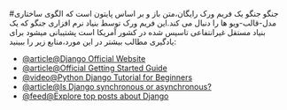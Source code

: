 #جنگو
جنگو یک فریم ورک رایگان،متن باز و بر اساس پایتون است که الگوی ساختاری مدل-قالب-ویو ها را دنبال می کند.این فریم ورک توسط بنیاد نرم افزاری جنگو که یک بنیاد مستقل غیرانتفاعی تاسیس شده در کشور آمریکا است پشتیبانی میشود
برای یادگیری مطالب بیشتر در این مورد،منابع زیر را ببینید:
- [@article@Django Official Website](https://www.djangoproject.com/)
- [@article@Official Getting Started Guide](https://www.djangoproject.com/start/)
- [@video@Python Django Tutorial for Beginners](https://www.youtube.com/watch?v=rHux0gMZ3Eg)
- [@article@Is Django synchronous or asynchronous?](https://stackoverflow.com/questions/58548089/django-is-synchronous-or-asynchronous)
- [@feed@Explore top posts about Django](https://app.daily.dev/tags/django?ref=roadmapsh)
